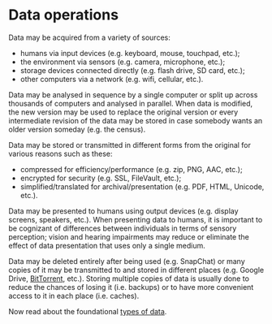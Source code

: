 # Data operations

Data may be acquired from a variety of sources: 
* humans via input devices (e.g. keyboard, mouse, touchpad, etc.);
* the environment via sensors (e.g. camera, microphone, etc.);
* storage devices connected directly (e.g. flash drive, SD card, etc.); 
* other computers via a network (e.g. wifi, cellular, etc.).

Data may be analysed in sequence by a single computer or split up across thousands of computers and analysed in parallel. 
When data is modified, the new version may be used to replace the original version or every intermediate revision of the data may be stored 
in case somebody wants an older version someday (e.g. the census).

Data may be stored or transmitted in different forms from the original for various reasons such as these:
* compressed for efficiency/performance (e.g. zip, PNG, AAC, etc.);
* encrypted for security (e.g. SSL, FileVault, etc.);
* simplified/translated for archival/presentation (e.g. PDF, HTML, Unicode, etc.).

Data may be presented to humans using output devices (e.g. display screens, speakers, etc.). 
When presenting data to humans, it is important to be cognizant of differences between individuals in terms of sensory perception; 
vision and hearing impairments may reduce or eliminate the effect of data presentation that uses only a single medium.

Data may be deleted entirely after being used (e.g. SnapChat) or many copies of it may be transmitted to and stored in different places 
(e.g. Google Drive, [BitTorrent](https://www.bittorrent.org/introduction.html), etc.). 
Storing multiple copies of data is usually done to reduce the chances of losing it (i.e. backups) or to have more convenient access to it in each place (i.e. caches).

Now read about the foundational [types of data](data-types.md).
